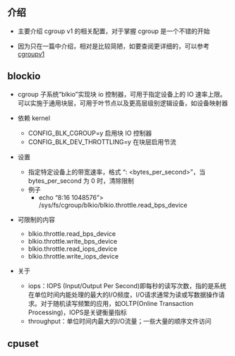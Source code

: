 ## 介绍

- 主要介绍 cgroup v1 的相关配置，对于掌握 cgroup 是一个不错的开始

- 因为只在一篇中介绍，相对是比较简陋，如要查阅更详细的，可以参考 [cgroupv1](https://www.kernel.org/doc/Documentation/cgroup-v1/)

## blockio

- cgroup 子系统“blkio”实现块 io 控制器，可用于指定设备上的 IO 速率上限。可以实施于通用块层，可用于叶节点以及更高层级别逻辑设备，如设备映射器

- 依赖 kernel

    - CONFIG_BLK_CGROUP=y  启用块 IO 控制器
    - CONFIG_BLK_DEV_THROTTLING=y  在块层启用节流

- 设置
    - 指定特定设备上的带宽速率，格式 “<major>:<minor> <bytes_per_second>”，当 bytes_per_second 为 0 时，清除限制
    - 例子
        - echo “8:16 1048576”> /sys/fs/cgroup/blkio/blkio.throttle.read_bps_device

- 可限制的内容

    - blkio.throttle.read_bps_device
    - blkio.throttle.write_bps_device
    - blkio.throttle.read_iops_device
    - blkio.throttle.write_iops_device

- 关于
    - iops：IOPS (Input/Output Per Second)即每秒的读写次数，指的是系统在单位时间内能处理的最大的I/O频度，I/O请求通常为读或写数据操作请求。对于随机读写频繁的应用，如OLTP(Online Transaction Processing)，IOPS是关键衡量指标
    - throughput：单位时间内最大的I/O流量；一些大量的顺序文件访问


## cpuset

